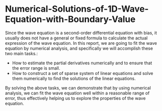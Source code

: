 # Numerical-Solutions-of-1D-Wave-Equation-with-Boundary-Value
Since the wave equation is a second-order differential equation with bias, it usually does not have a general or fixed formula to calculate the actual expression of the wave equation. In this report, we are going to fit the wave equation by numerical analysis, and specifically we will accomplish these two main tasks.:
- How to estimate the partial derivatives numerically and to ensure that the error range is small.
- How to construct a set of sparse system of linear equations and solve them numerically to find the solutions of the linear equations.

By solving the above tasks, we can demonstrate that by using numerical analysis, we can fit the wave equation well within a reasonable range of error, thus effectively helping us to explore the properties of the wave equation.
